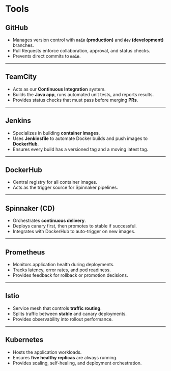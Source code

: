# Tools

## GitHub
- Manages version control with **`main` (production)** and **`dev` (development)** branches.  
- Pull Requests enforce collaboration, approval, and status checks.  
- Prevents direct commits to **`main`**.  

---

## TeamCity
- Acts as our **Continuous Integration** system.  
- Builds the **Java app**, runs automated unit tests, and reports results.  
- Provides status checks that must pass before merging **PRs**.  

---

## Jenkins
- Specializes in building **container images**.  
- Uses **Jenkinsfile** to automate Docker builds and push images to **DockerHub**.  
- Ensures every build has a versioned tag and a moving latest tag.

---

## DockerHub
- Central registry for all container images.  
- Acts as the trigger source for Spinnaker pipelines.  

---

## Spinnaker (CD)
- Orchestrates **continuous delivery**.  
- Deploys canary first, then promotes to stable if successful.  
- Integrates with DockerHub to auto-trigger on new images.  

---

## Prometheus
- Monitors application health during deployments.
- Tracks latency, error rates, and pod readiness.
- Provides feedback for rollback or promotion decisions.

---

## Istio
- Service mesh that controls **traffic routing**.  
- Splits traffic between **stable** and canary deployments.  
- Provides observability into rollout performance.  

---

## Kubernetes
- Hosts the application workloads.  
- Ensures **five healthy replicas** are always running.  
- Provides scaling, self-healing, and deployment orchestration.

